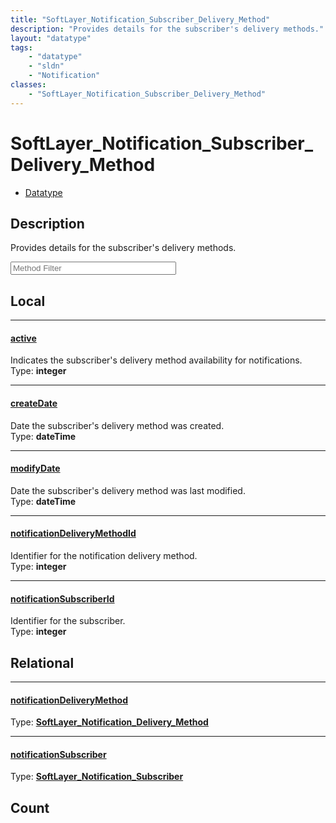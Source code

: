 ```yaml
---
title: "SoftLayer_Notification_Subscriber_Delivery_Method"
description: "Provides details for the subscriber's delivery methods."
layout: "datatype"
tags:
    - "datatype"
    - "sldn"
    - "Notification"
classes:
    - "SoftLayer_Notification_Subscriber_Delivery_Method"
---
```


# SoftLayer_Notification_Subscriber_Delivery_Method
<div id='service-datatype'>
    <ul id='sldn-reference-tabs'>
        <li id='datatype'> <a href='/reference/datatypes/SoftLayer_Notification_Subscriber_Delivery_Method' >Datatype</a></li>
    </ul>
</div>

## Description 
Provides details for the subscriber's delivery methods. 





<!-- Service Filer BEGIN -->
<div class="view-filters">
        <div class="clearfix">
            <div class="search-input-box">
                <input placeholder="Method Filter" onkeyup="titleSearch(inputId='prop-input', divId='properties', elementClass='prop-row')" 
                    type="text" id="prop-input" value="" size="30" maxlength="128" class="form-text">
            </div>
        </div>
</div>
<!-- Service Filer END -->

<div id="properties" class="content">
<div id="localProperties" class="prop-content" >

## Local
-----
[active]: #active
#### [active]
Indicates the subscriber's delivery method availability for notifications.   
<span class="type-label">Type: </span>**integer**

-----
[createDate]: #createdate
#### [createDate]
Date the subscriber's delivery method was created.   
<span class="type-label">Type: </span>**dateTime**

-----
[modifyDate]: #modifydate
#### [modifyDate]
Date the subscriber's delivery method was last modified.   
<span class="type-label">Type: </span>**dateTime**

-----
[notificationDeliveryMethodId]: #notificationdeliverymethodid
#### [notificationDeliveryMethodId]
Identifier for the notification delivery method.   
<span class="type-label">Type: </span>**integer**

-----
[notificationSubscriberId]: #notificationsubscriberid
#### [notificationSubscriberId]
Identifier for the subscriber.   
<span class="type-label">Type: </span>**integer**

</div>
<!-- LOCAL PROPERTY END -->

<div id="relationalProperties"  class="prop-content" >

## Relational
-----
[notificationDeliveryMethod]: #notificationdeliverymethod
#### [notificationDeliveryMethod]
  
<span class="type-label">Type: </span>**<a href='/reference/datatypes/SoftLayer_Notification_Delivery_Method'>SoftLayer_Notification_Delivery_Method </a>**

-----
[notificationSubscriber]: #notificationsubscriber
#### [notificationSubscriber]
  
<span class="type-label">Type: </span>**<a href='/reference/datatypes/SoftLayer_Notification_Subscriber'>SoftLayer_Notification_Subscriber </a>**


## Count
</div>


